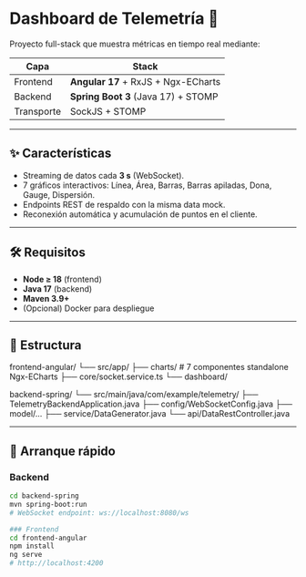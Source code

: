 # Dashboard de Telemetría 🚀

Proyecto full-stack que muestra métricas en tiempo real mediante:

| Capa      | Stack                               |
|-----------|-------------------------------------|
| Frontend  | **Angular 17** + RxJS + Ngx-ECharts |
| Backend   | **Spring Boot 3** (Java 17) + STOMP |
| Transporte| SockJS + STOMP                      |

---

## ✨ Características

- Streaming de datos cada **3 s** (WebSocket).
- 7 gráficos interactivos: Línea, Área, Barras, Barras apiladas, Dona, Gauge, Dispersión.
- Endpoints REST de respaldo con la misma data mock.
- Reconexión automática y acumulación de puntos en el cliente.

---

## 🛠️ Requisitos

- **Node ≥ 18** (frontend)
- **Java 17** (backend)
- **Maven 3.9+**
- (Opcional) Docker para despliegue

---

## 📂 Estructura

frontend-angular/
└── src/app/
├── charts/ # 7 componentes standalone Ngx-ECharts
├── core/socket.service.ts
└── dashboard/

backend-spring/
└── src/main/java/com/example/telemetry/
├── TelemetryBackendApplication.java
├── config/WebSocketConfig.java
├── model/...
├── service/DataGenerator.java
└── api/DataRestController.java

---

## 🚀 Arranque rápido

### Backend

```bash
cd backend-spring
mvn spring-boot:run
# WebSocket endpoint: ws://localhost:8080/ws

### Frontend
cd frontend-angular
npm install
ng serve
# http://localhost:4200

```
